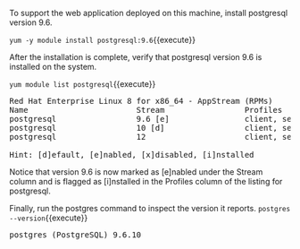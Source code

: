 To support the web application deployed on this machine, install postgresql version 9.6.

`yum -y module install postgresql:9.6`{{execute}} 

After the installation is complete, verify that postgresql version 9.6 is installed on the system.

`yum module list postgresql`{{execute}}

<pre class="file">
Red Hat Enterprise Linux 8 for x86_64 - AppStream (RPMs)
Name                       Stream                 Profiles                              Summary
postgresql                 9.6 [e]                client, server [d] [i]                PostgreSQL server and client module
postgresql                 10 [d]                 client, server [d]                    PostgreSQL server and client module
postgresql                 12                     client, server [d]                    PostgreSQL server and client module

Hint: [d]efault, [e]nabled, [x]disabled, [i]nstalled
</pre>

Notice that version 9.6 is now marked as [e]nabled under the Stream column and is flagged as [i]nstalled in the Profiles column of the listing for postgresql.

Finally, run the postgres command to inspect the version it reports.
`postgres --version`{{execute}}
<pre class=file>
postgres (PostgreSQL) 9.6.10
</pre>
